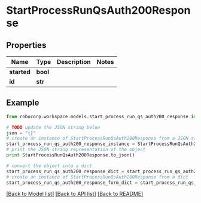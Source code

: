 # StartProcessRunQsAuth200Response


## Properties
Name | Type | Description | Notes
------------ | ------------- | ------------- | -------------
**started** | **bool** |  | 
**id** | **str** |  | 

## Example

```python
from robocorp.workspace.models.start_process_run_qs_auth200_response import StartProcessRunQsAuth200Response

# TODO update the JSON string below
json = "{}"
# create an instance of StartProcessRunQsAuth200Response from a JSON string
start_process_run_qs_auth200_response_instance = StartProcessRunQsAuth200Response.from_json(json)
# print the JSON string representation of the object
print StartProcessRunQsAuth200Response.to_json()

# convert the object into a dict
start_process_run_qs_auth200_response_dict = start_process_run_qs_auth200_response_instance.to_dict()
# create an instance of StartProcessRunQsAuth200Response from a dict
start_process_run_qs_auth200_response_form_dict = start_process_run_qs_auth200_response.from_dict(start_process_run_qs_auth200_response_dict)
```
[[Back to Model list]](../README.md#documentation-for-models) [[Back to API list]](../README.md#documentation-for-api-endpoints) [[Back to README]](../README.md)


